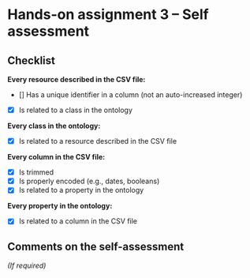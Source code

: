 # Hands-on assignment 3 – Self assessment

## Checklist

**Every resource described in the CSV file:**

- [] Has a unique identifier in a column (not an auto-increased integer)
- [X] Is related to a class in the ontology

**Every class in the ontology:**

- [X] Is related to a resource described in the CSV file

**Every column in the CSV file:**

- [X] Is trimmed
- [X] Is properly encoded (e.g., dates, booleans)
- [X] Is related to a property in the ontology

**Every property in the ontology:**

- [X] Is related to a column in the CSV file

## Comments on the self-assessment
_(If required)_